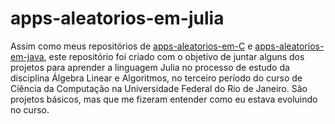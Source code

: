 # apps-aleatorios-em-julia

Assim como meus repositórios de [apps-aleatorios-em-C](https://github.com/hugofolloni/apps-aleatorios-em-c) e [apps-aleatorios-em-java](https://github.com/hugofolloni/apps-aleatorios-em-java), este repositório foi criado com o objetivo de juntar alguns dos projetos para aprender a linguagem Julia no processo de estudo da disciplina Álgebra Linear e Algoritmos, no terceiro período do curso de Ciência da Computação na Universidade Federal do Rio de Janeiro. São projetos básicos, mas que me fizeram entender como eu estava evoluindo no curso.